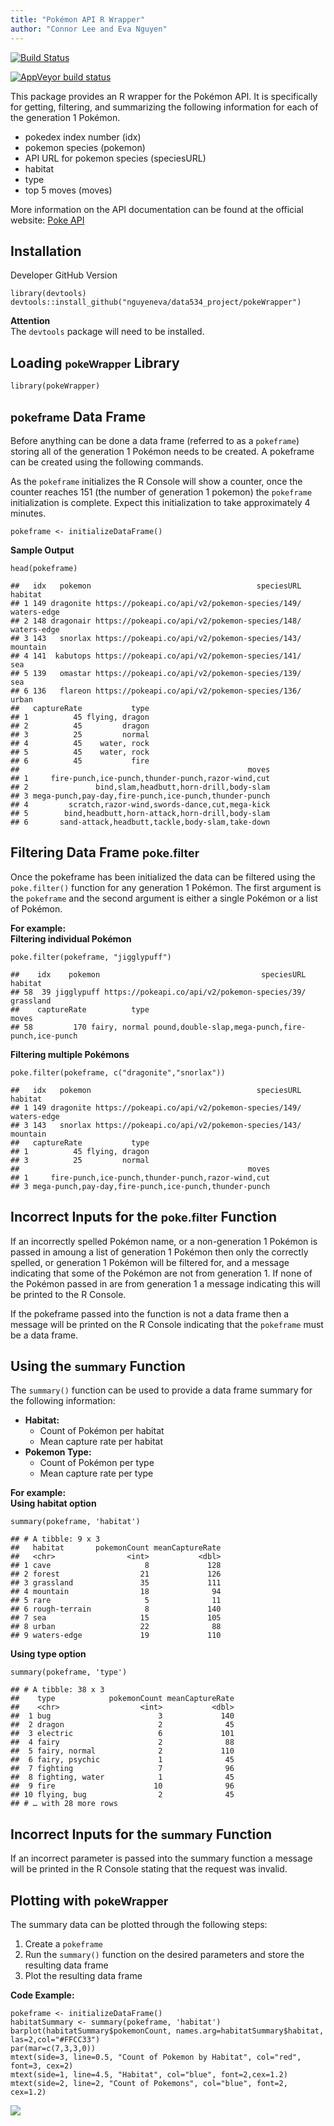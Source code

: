```yaml
---
title: "Pokémon API R Wrapper"
author: "Connor Lee and Eva Nguyen"
---
```


[![Build Status](https://travis-ci.org/nguyeneva/data534_project.svg?branch=master)](https://travis-ci.org/nguyeneva/data534_project)

 <!-- badges: start -->
[![AppVeyor build status](https://ci.appveyor.com/api/projects/status/github/nguyeneva/data534_project?branch=master&svg=true)](https://ci.appveyor.com/project/nguyeneva/data534_project)
  <!-- badges: end -->


This package provides an R wrapper for the Pokémon API. It is specifically for getting, filtering, and summarizing the following information for each of the generation 1 Pokémon.  

  - pokedex index number (idx)
  - pokemon species (pokemon)
  - API URL for pokemon species (speciesURL)
  - habitat
  - type
  - top 5 moves (moves)    
    
More information on the API documentation can be found at the official website: [Poke API](https://pokeapi.co/)

## Installation 
Developer GitHub Version
```
library(devtools)   
devtools::install_github("nguyeneva/data534_project/pokeWrapper")
```
**Attention**  
The `devtools` package will need to be installed.

## Loading  <font size="3">pokeWrapper</font> Library
```
library(pokeWrapper)
```

## <font size="4">pokeframe</font> Data Frame
Before anything can be done a data frame (referred to as a `pokeframe`) storing all of the generation 1 Pokémon needs to be created. A pokeframe can be created using the following commands.

As the `pokeframe` initializes the R Console will show a counter, once the counter reaches 151 (the number of generation 1 pokemon) the `pokeframe` initialization is complete. Expect this initialization to take approximately 4 minutes.
```
pokeframe <- initializeDataFrame()
```
**Sample Output**
```
head(pokeframe)
```
```
##   idx   pokemon                                     speciesURL     habitat
## 1 149 dragonite https://pokeapi.co/api/v2/pokemon-species/149/ waters-edge
## 2 148 dragonair https://pokeapi.co/api/v2/pokemon-species/148/ waters-edge
## 3 143   snorlax https://pokeapi.co/api/v2/pokemon-species/143/    mountain
## 4 141  kabutops https://pokeapi.co/api/v2/pokemon-species/141/         sea
## 5 139   omastar https://pokeapi.co/api/v2/pokemon-species/139/         sea
## 6 136   flareon https://pokeapi.co/api/v2/pokemon-species/136/       urban
##   captureRate           type
## 1          45 flying, dragon
## 2          45         dragon
## 3          25         normal
## 4          45    water, rock
## 5          45    water, rock
## 6          45           fire
##                                                   moves
## 1     fire-punch,ice-punch,thunder-punch,razor-wind,cut
## 2               bind,slam,headbutt,horn-drill,body-slam
## 3 mega-punch,pay-day,fire-punch,ice-punch,thunder-punch
## 4         scratch,razor-wind,swords-dance,cut,mega-kick
## 5        bind,headbutt,horn-attack,horn-drill,body-slam
## 6       sand-attack,headbutt,tackle,body-slam,take-down
```

## Filtering Data Frame <font size="4">poke.filter</font>
Once the pokeframe has been initialized the data can be filtered using the `poke.filter()` function for any generation 1 Pokémon. The first argument is the `pokeframe` and the second argument is either a single Pokémon or a list of Pokémon.  

**For example:**     
**Filtering individual Pokémon**
```
poke.filter(pokeframe, "jigglypuff")
```
```
##    idx    pokemon                                    speciesURL   habitat
## 58  39 jigglypuff https://pokeapi.co/api/v2/pokemon-species/39/ grassland
##    captureRate          type                                             moves
## 58         170 fairy, normal pound,double-slap,mega-punch,fire-punch,ice-punch
```
**Filtering multiple Pokémons**
```
poke.filter(pokeframe, c("dragonite","snorlax"))
```
```
##   idx   pokemon                                     speciesURL     habitat
## 1 149 dragonite https://pokeapi.co/api/v2/pokemon-species/149/ waters-edge
## 3 143   snorlax https://pokeapi.co/api/v2/pokemon-species/143/    mountain
##   captureRate           type
## 1          45 flying, dragon
## 3          25         normal
##                                                   moves
## 1     fire-punch,ice-punch,thunder-punch,razor-wind,cut
## 3 mega-punch,pay-day,fire-punch,ice-punch,thunder-punch
```
## Incorrect Inputs for the <font size="4">poke.filter</font> Function
If an incorrectly spelled Pokémon name, or a non-generation 1 Pokémon is passed in amoung a list of generation 1 Pokémon then only the correctly spelled, or generation 1 Pokémon will be filtered for, and a message indicating that some of the Pokémon are not from generation 1. If none of the Pokémon passed in are from generation 1 a message indicating this will be printed to the R Console.

If the pokeframe passed into the function is not a data frame then a message will be printed on the R Console indicating that the `pokeframe` must be a data frame.

## Using the <font size="4">summary</font> Function
The `summary()` function can be used to provide a data frame summary for the following information:

- **Habitat:**
  - Count of Pokémon per habitat
  - Mean capture rate per habitat
- **Pokemon Type:**
  - Count of Pokémon per type
  - Mean capture rate per type
  
**For example:**     
**Using habitat option**
```
summary(pokeframe, 'habitat')
```
```
## # A tibble: 9 x 3
##   habitat       pokemonCount meanCaptureRate
##   <chr>                <int>           <dbl>
## 1 cave                     8             128
## 2 forest                  21             126
## 3 grassland               35             111
## 4 mountain                18              94
## 5 rare                     5              11
## 6 rough-terrain            8             140
## 7 sea                     15             105
## 8 urban                   22              88
## 9 waters-edge             19             110
```
**Using type option**
```
summary(pokeframe, 'type')
```
```
## # A tibble: 38 x 3
##    type            pokemonCount meanCaptureRate
##    <chr>                  <int>           <dbl>
##  1 bug                        3             140
##  2 dragon                     2              45
##  3 electric                   6             101
##  4 fairy                      2              88
##  5 fairy, normal              2             110
##  6 fairy, psychic             1              45
##  7 fighting                   7              96
##  8 fighting, water            1              45
##  9 fire                      10              96
## 10 flying, bug                2              45
## # … with 28 more rows
```

## Incorrect Inputs for the <font size="4">summary</font> Function
If an incorrect parameter is passed into the summary function a message will be printed in the R Console stating that the request was invalid.

## Plotting with <font size="4">pokeWrapper</font> 
The summary data can be plotted through the following steps:

1. Create a `pokeframe`
2. Run the `summary()` function on the desired parameters and store the resulting data frame
3. Plot the resulting data frame

**Code Example:**
```
pokeframe <- initializeDataFrame()
habitatSummary <- summary(pokeframe, 'habitat')
barplot(habitatSummary$pokemonCount, names.arg=habitatSummary$habitat, las=2,col="#FFCC33")
par(mar=c(7,3,3,0))
mtext(side=3, line=0.5, "Count of Pokemon by Habitat", col="red", font=3, cex=2)
mtext(side=1, line=4.5, "Habitat", col="blue", font=2,cex=1.2)
mtext(side=2, line=2, "Count of Pokemons", col="blue", font=2, cex=1.2)
```
![](habitat_summary_plot.jpeg)
